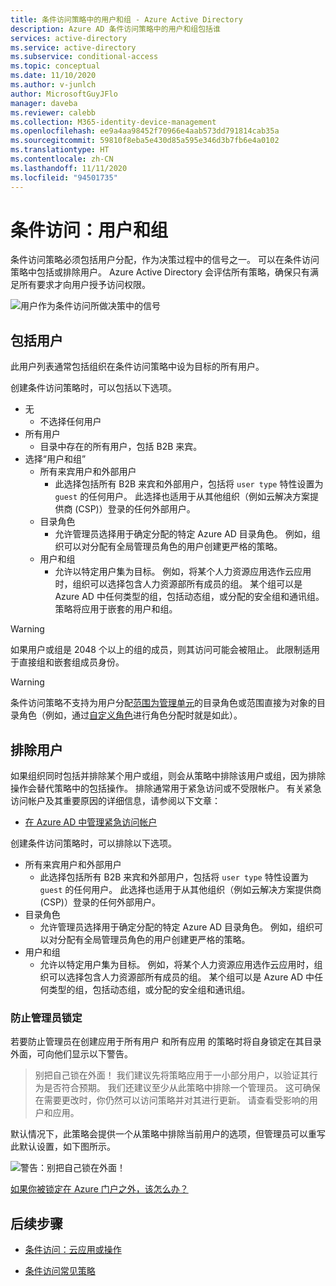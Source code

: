```yaml
---
title: 条件访问策略中的用户和组 - Azure Active Directory
description: Azure AD 条件访问策略中的用户和组包括谁
services: active-directory
ms.service: active-directory
ms.subservice: conditional-access
ms.topic: conceptual
ms.date: 11/10/2020
ms.author: v-junlch
author: MicrosoftGuyJFlo
manager: daveba
ms.reviewer: calebb
ms.collection: M365-identity-device-management
ms.openlocfilehash: ee9a4aa98452f70966e4aab573dd791814cab35a
ms.sourcegitcommit: 59810f8eba5e430d85a595e346d3b7fb6e4a0102
ms.translationtype: HT
ms.contentlocale: zh-CN
ms.lasthandoff: 11/11/2020
ms.locfileid: "94501735"
---
```

# <a name="conditional-access-users-and-groups"></a>条件访问：用户和组

条件访问策略必须包括用户分配，作为决策过程中的信号之一。 可以在条件访问策略中包括或排除用户。 Azure Active Directory 会评估所有策略，确保只有满足所有要求才向用户授予访问权限。

![用户作为条件访问所做决策中的信号](./media/concept-conditional-access-users-groups/conditional-access-users-and-groups.png)

## <a name="include-users"></a>包括用户

此用户列表通常包括组织在条件访问策略中设为目标的所有用户。 

创建条件访问策略时，可以包括以下选项。

- 无
   - 不选择任何用户
- 所有用户
   - 目录中存在的所有用户，包括 B2B 来宾。
- 选择“用户和组”
   - 所有来宾用户和外部用户
      - 此选择包括所有 B2B 来宾和外部用户，包括将 `user type` 特性设置为 `guest` 的任何用户。 此选择也适用于从其他组织（例如云解决方案提供商 (CSP)）登录的任何外部用户。 
   - 目录角色
      - 允许管理员选择用于确定分配的特定 Azure AD 目录角色。 例如，组织可以对分配有全局管理员角色的用户创建更严格的策略。
   - 用户和组
      - 允许以特定用户集为目标。 例如，将某个人力资源应用选作云应用时，组织可以选择包含人力资源部所有成员的组。 某个组可以是 Azure AD 中任何类型的组，包括动态组，或分配的安全组和通讯组。 策略将应用于嵌套的用户和组。

> [!WARNING]
> 如果用户或组是 2048 个以上的组的成员，则其访问可能会被阻止。 此限制适用于直接组和嵌套组成员身份。

> [!WARNING]
> 条件访问策略不支持为用户分配[范围为管理单元](../roles/admin-units-assign-roles.md)的目录角色或范围直接为对象的目录角色（例如，通过[自定义角色](../roles/custom-create.md)进行角色分配时就是如此）。

## <a name="exclude-users"></a>排除用户

如果组织同时包括并排除某个用户或组，则会从策略中排除该用户或组，因为排除操作会替代策略中的包括操作。 排除通常用于紧急访问或不受限帐户。 有关紧急访问帐户及其重要原因的详细信息，请参阅以下文章： 

* [在 Azure AD 中管理紧急访问帐户](../roles/security-emergency-access.md)

创建条件访问策略时，可以排除以下选项。

- 所有来宾用户和外部用户
   - 此选择包括所有 B2B 来宾和外部用户，包括将 `user type` 特性设置为 `guest` 的任何用户。 此选择也适用于从其他组织（例如云解决方案提供商 (CSP)）登录的任何外部用户。 
- 目录角色
   - 允许管理员选择用于确定分配的特定 Azure AD 目录角色。 例如，组织可以对分配有全局管理员角色的用户创建更严格的策略。
- 用户和组
   - 允许以特定用户集为目标。 例如，将某个人力资源应用选作云应用时，组织可以选择包含人力资源部所有成员的组。 某个组可以是 Azure AD 中任何类型的组，包括动态组，或分配的安全组和通讯组。

### <a name="preventing-administrator-lockout"></a>防止管理员锁定

若要防止管理员在创建应用于所有用户  和所有应用  的策略时将自身锁定在其目录外面，可向他们显示以下警告。

> 别把自己锁在外面！ 我们建议先将策略应用于一小部分用户，以验证其行为是否符合预期。 我们还建议至少从此策略中排除一个管理员。 这可确保在需要更改时，你仍然可以访问策略并对其进行更新。 请查看受影响的用户和应用。

默认情况下，此策略会提供一个从策略中排除当前用户的选项，但管理员可以重写此默认设置，如下图所示。 

![警告：别把自己锁在外面！](./media/concept-conditional-access-users-groups/conditional-access-users-and-groups-lockout-warning.png)

[如果你被锁定在 Azure 门户之外，该怎么办？](troubleshoot-conditional-access.md#what-to-do-if-you-are-locked-out-of-the-azure-portal)

## <a name="next-steps"></a>后续步骤

- [条件访问：云应用或操作](concept-conditional-access-cloud-apps.md)

- [条件访问常见策略](concept-conditional-access-policy-common.md)

